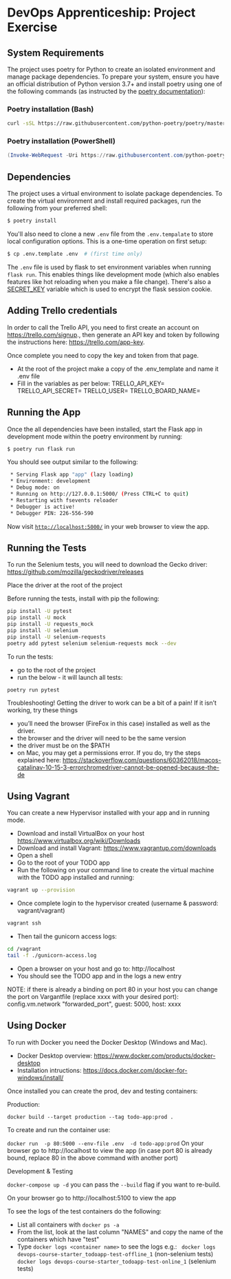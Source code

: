 # DevOps Apprenticeship: Project Exercise

## System Requirements

The project uses poetry for Python to create an isolated environment and manage package dependencies. To prepare your system, ensure you have an official distribution of Python version 3.7+ and install poetry using one of the following commands (as instructed by the [poetry documentation](https://python-poetry.org/docs/#system-requirements)):

### Poetry installation (Bash)

```bash
curl -sSL https://raw.githubusercontent.com/python-poetry/poetry/master/get-poetry.py | python
```

### Poetry installation (PowerShell)

```powershell
(Invoke-WebRequest -Uri https://raw.githubusercontent.com/python-poetry/poetry/master/get-poetry.py -UseBasicParsing).Content | python
```

## Dependencies

The project uses a virtual environment to isolate package dependencies. To create the virtual environment and install required packages, run the following from your preferred shell:

```bash
$ poetry install
```

You'll also need to clone a new `.env` file from the `.env.tempalate` to store local configuration options. This is a one-time operation on first setup:

```bash
$ cp .env.template .env  # (first time only)
```

The `.env` file is used by flask to set environment variables when running `flask run`. This enables things like development mode (which also enables features like hot reloading when you make a file change). There's also a [SECRET_KEY](https://flask.palletsprojects.com/en/1.1.x/config/#SECRET_KEY) variable which is used to encrypt the flask session cookie.

## Adding Trello credentials
In order to call the Trello API, you need to first create an account on https://trello.com/signup., then generate an API key and token by following the
instructions here: https://trello.com/app-key.

Once complete you need to copy the key and token from that page.

* At the root of the project make a copy of the .env_template and name it .env file
* Fill in the variables as per below:
TRELLO_API_KEY=<your trello key>
TRELLO_API_SECRET=<your trello token>
TRELLO_USER=<your trello username>
TRELLO_BOARD_NAME=<the name of the board you want to use>

## Running the App

Once the all dependencies have been installed, start the Flask app in development mode within the poetry environment by running:
```bash
$ poetry run flask run
```

You should see output similar to the following:
```bash
 * Serving Flask app "app" (lazy loading)
 * Environment: development
 * Debug mode: on
 * Running on http://127.0.0.1:5000/ (Press CTRL+C to quit)
 * Restarting with fsevents reloader
 * Debugger is active!
 * Debugger PIN: 226-556-590
```
Now visit [`http://localhost:5000/`](http://localhost:5000/) in your web browser to view the app.

## Running the Tests

To run the Selenium tests, you will need to download the Gecko driver:
https://github.com/mozilla/geckodriver/releases

Place the driver at the root of the project

Before running the tests, install with pip the following:
```bash
pip install -U pytest
pip install -U mock
pip install -U requests_mock
pip install -U selenium
pip install -U selenium-requests
poetry add pytest selenium selenium-requests mock --dev
```
To run the tests:
* go to the root of the project 
* run the below - it will launch all tests:
```
poetry run pytest
```

Troubleshooting!
Getting the driver to work can be a bit of a pain! If it isn’t working, try these things
* you’ll need the browser (FireFox in this case) installed as well as the driver.
* the browser and the driver will need to be the same version
* the driver must be on the $PATH
* on Mac, you may get a permissions error. If you do, try the steps explained here:
https://stackoverflow.com/questions/60362018/macos-catalinav-10-15-3-errorchromedriver-cannot-be-opened-because-the-de


## Using Vagrant
You can create a new Hypervisor installed with your app and in running mode.
* Download and install VirtualBox on your host https://www.virtualbox.org/wiki/Downloads
* Download and install Vagrant: https://www.vagrantup.com/downloads 
* Open a shell 
* Go to the root of your TODO app
* Run the following on your command line to create the virtual machine with the TODO app installed and running:
```bash
vagrant up --provision
```
* Once complete login to the hypervisor created (username & password: vagrant/vagrant)
```bash
vagrant ssh
```
* Then tail the gunicorn access logs:
```bash
cd /vagrant
tail -f ./gunicorn-access.log
```
* Open a browser on your host and go to: http://localhost
* You should see the TODO app and in the logs a new entry

NOTE: if there is already a binding on port 80 in your host you can change the port on Vargantfile (replace xxxx with your desired port):
config.vm.network "forwarded_port", guest: 5000, host: xxxx


## Using Docker
To run with Docker you need the Docker Desktop (Windows and Mac). 
* Docker Desktop overview: https://www.docker.com/products/docker-desktop
* Installation intructions: https://docs.docker.com/docker-for-windows/install/

Once installed you can create the prod, dev and testing containers:

Production:

``` docker build --target production --tag todo-app:prod . ```

To create and run the container use:

``` docker run  -p 80:5000 --env-file .env  -d todo-app:prod ```
On your browser go to http://localhost to view the app (in case port 80 is already bound, replace 80 in the above command with another port)


Development & Testing

``` docker-compose up -d ```
you can pass the ``` --build ``` flag if you want to re-build.

On your browser go to http://localhost:5100 to view the app

To see the logs of the test containers do the following:
* List all containers with ```docker ps -a```
* From the list, look at the last column "NAMES" and copy the name of the containers which have "test" 
* Type ```docker logs <container name>``` to see the logs e.g.:
``` docker logs devops-course-starter_todoapp-test-offline_1``` (non-selenium tests)
``` docker logs devops-course-starter_todoapp-test-online_1``` (selenium tests)




